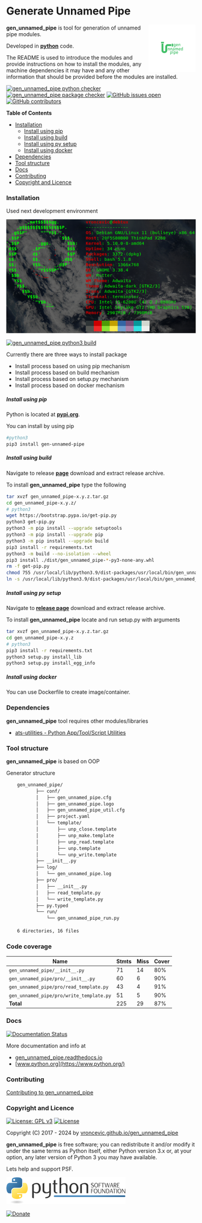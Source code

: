 # Generate Unnamed Pipe

<img align="right" src="https://raw.githubusercontent.com/vroncevic/gen_unnamed_pipe/dev/docs/gen_unnamed_pipe_logo.png" width="25%">

**gen_unnamed_pipe** is tool for generation of unnamed pipe modules.

Developed in **[python](https://www.python.org/)** code.

The README is used to introduce the modules and provide instructions on
how to install the modules, any machine dependencies it may have and any
other information that should be provided before the modules are installed.

[![gen_unnamed_pipe python checker](https://github.com/vroncevic/gen_unnamed_pipe/actions/workflows/gen_unnamed_pipe_python_checker.yml/badge.svg)](https://github.com/vroncevic/gen_unnamed_pipe/actions/workflows/gen_unnamed_pipe_python_checker.yml) [![gen_unnamed_pipe package checker](https://github.com/vroncevic/gen_unnamed_pipe/actions/workflows/gen_unnamed_pipe_package_checker.yml/badge.svg)](https://github.com/vroncevic/gen_unnamed_pipe/actions/workflows/gen_unnamed_pipe_package.yml) [![GitHub issues open](https://img.shields.io/github/issues/vroncevic/gen_unnamed_pipe.svg)](https://github.com/vroncevic/gen_unnamed_pipe/issues) [![GitHub contributors](https://img.shields.io/github/contributors/vroncevic/gen_unnamed_pipe.svg)](https://github.com/vroncevic/gen_unnamed_pipe/graphs/contributors)

<!-- START doctoc generated TOC please keep comment here to allow auto update -->
<!-- DON'T EDIT THIS SECTION, INSTEAD RE-RUN doctoc TO UPDATE -->
**Table of Contents**

- [Installation](#installation)
    - [Install using pip](#install-using-pip)
    - [Install using build](#install-using-build)
    - [Install using py setup](#install-using-py-setup)
    - [Install using docker](#install-using-docker)
- [Dependencies](#dependencies)
- [Tool structure](#tool-structure)
- [Docs](#docs)
- [Contributing](#contributing)
- [Copyright and Licence](#copyright-and-licence)

<!-- END doctoc generated TOC please keep comment here to allow auto update -->

### Installation

Used next development environment

![debian linux os](https://raw.githubusercontent.com/vroncevic/gen_unnamed_pipe/dev/docs/debtux.png)

[![gen_unnamed_pipe python3 build](https://github.com/vroncevic/gen_unnamed_pipe/actions/workflows/gen_unnamed_pipe_python3_build.yml/badge.svg)](https://github.com/vroncevic/gen_unnamed_pipe/actions/workflows/gen_unnamed_pipe_python3_build.yml)

Currently there are three ways to install package
* Install process based on using pip mechanism
* Install process based on build mechanism
* Install process based on setup.py mechanism
* Install process based on docker mechanism

##### Install using pip

Python is located at **[pypi.org](https://pypi.org/project/gen-unnamed-pipe/)**.

You can install by using pip

```bash
#python3
pip3 install gen-unnamed-pipe
```

##### Install using build

Navigate to release **[page](https://github.com/vroncevic/gen_unnamed_pipe/releases/)** download and extract release archive.

To install **gen_unnamed_pipe** type the following

```bash
tar xvzf gen_unnamed_pipe-x.y.z.tar.gz
cd gen_unnamed_pipe-x.y.z/
# python3
wget https://bootstrap.pypa.io/get-pip.py
python3 get-pip.py 
python3 -m pip install --upgrade setuptools
python3 -m pip install --upgrade pip
python3 -m pip install --upgrade build
pip3 install -r requirements.txt
python3 -m build --no-isolation --wheel
pip3 install ./dist/gen_unnamed_pipe-*-py3-none-any.whl
rm -f get-pip.py
chmod 755 /usr/local/lib/python3.9/dist-packages/usr/local/bin/gen_unnamed_pipe_run.py
ln -s /usr/local/lib/python3.9/dist-packages/usr/local/bin/gen_unnamed_pipe_run.py /usr/local/bin/gen_unnamed_pipe_run.py
```

##### Install using py setup

Navigate to **[release page](https://github.com/vroncevic/gen_unnamed_pipe/releases)** download and extract release archive.

To install **gen_unnamed_pipe** locate and run setup.py with arguments

```bash
tar xvzf gen_unnamed_pipe-x.y.z.tar.gz
cd gen_unnamed_pipe-x.y.z
# python3
pip3 install -r requirements.txt
python3 setup.py install_lib
python3 setup.py install_egg_info
```

##### Install using docker

You can use Dockerfile to create image/container.

### Dependencies

**gen_unnamed_pipe** tool requires other modules/libraries

- [ats-utilities - Python App/Tool/Script Utilities](https://vroncevic.github.io/gen_unnamed_pipe)

### Tool structure

**gen_unnamed_pipe** is based on OOP

Generator structure

```bash
    gen_unnamed_pipe/
           ├── conf/
           │   ├── gen_unnamed_pipe.cfg
           │   ├── gen_unnamed_pipe.logo
           │   ├── gen_unnamed_pipe_util.cfg
           │   ├── project.yaml
           │   └── template/
           │       ├── unp_close.template
           │       ├── unp_make.template
           │       ├── unp_read.template
           │       ├── unp.template
           │       └── unp_write.template
           ├── __init__.py
           ├── log/
           │   └── gen_unnamed_pipe.log
           ├── pro/
           │   ├── __init__.py
           │   ├── read_template.py
           │   └── write_template.py
           ├── py.typed
           └── run/
               └── gen_unnamed_pipe_run.py

    6 directories, 16 files
```

### Code coverage

| Name | Stmts | Miss | Cover |
|------|-------|------|-------|
| `gen_unnamed_pipe/__init__.py` | 71 | 14 | 80% |
| `gen_unnamed_pipe/pro/__init__.py` | 60 | 6 | 90% |
| `gen_unnamed_pipe/pro/read_template.py` | 43 | 4 | 91% |
| `gen_unnamed_pipe/pro/write_template.py` | 51 | 5 | 90% |
| **Total** | 225 | 29 | 87% |

### Docs

[![Documentation Status](https://readthedocs.org/projects/gen-unnamed-pipe/badge/?version=latest)](https://gen-unnamed-pipe.readthedocs.io/en/latest/?badge=latest)

More documentation and info at

* [gen_unnamed_pipe.readthedocs.io](https://gen-unnamed-pipe.readthedocs.io)
* [www.python.org](https://www.python.org/)

### Contributing

[Contributing to gen_unnamed_pipe](CONTRIBUTING.md)

### Copyright and Licence

[![License: GPL v3](https://img.shields.io/badge/License-GPLv3-blue.svg)](https://www.gnu.org/licenses/gpl-3.0) [![License](https://img.shields.io/badge/License-Apache%202.0-blue.svg)](https://opensource.org/licenses/Apache-2.0)

Copyright (C) 2017 - 2024 by [vroncevic.github.io/gen_unnamed_pipe](https://vroncevic.github.io/gen_unnamed_pipe/)

**gen_unnamed_pipe** is free software; you can redistribute it and/or modify
it under the same terms as Python itself, either Python version 3.x or,
at your option, any later version of Python 3 you may have available.

Lets help and support PSF.

[![Python Software Foundation](https://raw.githubusercontent.com/vroncevic/gen_unnamed_pipe/dev/docs/psf-logo-alpha.png)](https://www.python.org/psf/)

[![Donate](https://www.paypalobjects.com/en_US/i/btn/btn_donateCC_LG.gif)](https://www.python.org/psf/donations/)
